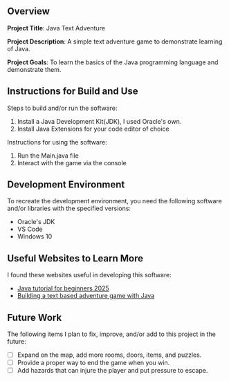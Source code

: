 ## Overview

**Project Title**: Java Text Adventure

**Project Description**: A simple text adventure game to demonstrate learning of Java.

**Project Goals**: To learn the basics of the Java programming language and demonstrate them.

## Instructions for Build and Use

Steps to build and/or run the software:

1. Install a Java Development Kit(JDK), I used Oracle's own.
2. Install Java Extensions for your code editor of choice

Instructions for using the software:

1. Run the Main.java file
2. Interact with the game via the console

## Development Environment 

To recreate the development environment, you need the following software and/or libraries with the specified versions:

* Oracle's JDK
* VS Code
* Windows 10

## Useful Websites to Learn More

I found these websites useful in developing this software:

* [Java tutorial for beginners 2025](https://www.youtube.com/watch?v=23HFxAPyJ9U&list=PLZPZq0r_RZOOj_NOZYq_R2PECIMglLemc)
* [Building a text based adventure game with Java](https://codingzap.com/text-based-adventure-game-java/)

## Future Work

The following items I plan to fix, improve, and/or add to this project in the future:

* [ ] Expand on the map, add more rooms, doors, items, and puzzles.
* [ ] Provide a proper way to end the game when you win.
* [ ] Add hazards that can injure the player and put pressure to escape.